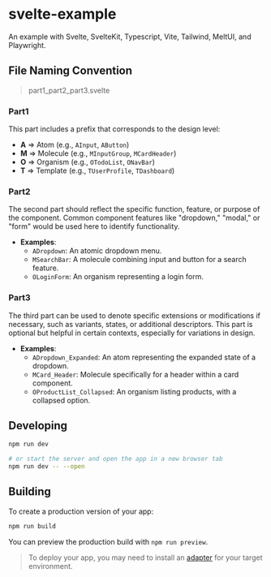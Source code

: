 # svelte-example

An example with Svelte, SvelteKit, Typescript, Vite, Tailwind, MeltUI, and Playwright.

## File Naming Convention
> part1_part2_part3.svelte

### Part1
This part includes a prefix that corresponds to the design level:

- **A** => Atom (e.g., `AInput`, `AButton`)
- **M** => Molecule (e.g., `MInputGroup`, `MCardHeader`)
- **O** => Organism (e.g., `OTodoList`, `ONavBar`)
- **T** => Template (e.g., `TUserProfile`, `TDashboard`)

### Part2
The second part should reflect the specific function, feature, or purpose of the component. Common component features like "dropdown," "modal," or "form" would be used here to identify functionality.

- **Examples**:
    - `ADropdown`: An atomic dropdown menu.
    - `MSearchBar`: A molecule combining input and button for a search feature.
    - `OLoginForm`: An organism representing a login form.

### Part3
The third part can be used to denote specific extensions or modifications if necessary, such as variants, states, or additional descriptors. This part is optional but helpful in certain contexts, especially for variations in design.

- **Examples**:
    - `ADropdown_Expanded`: An atom representing the expanded state of a dropdown.
    - `MCard_Header`: Molecule specifically for a header within a card component.
    - `OProductList_Collapsed`: An organism listing products, with a collapsed option.

## Developing

```bash
npm run dev

# or start the server and open the app in a new browser tab
npm run dev -- --open
```

## Building

To create a production version of your app:

```bash
npm run build
```

You can preview the production build with `npm run preview`.

> To deploy your app, you may need to install an [adapter](https://svelte.dev/docs/kit/adapters) for your target environment.
